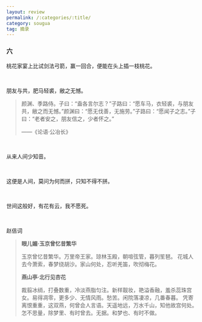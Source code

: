 ```yaml
---
layout: review
permalink: /:categories/:title/
category: sougua
tag: 摘录
---
```


### 六

桃花家宴上比试剑法弓箭，赢一回合，便能在头上插一枝桃花。

<br>

朋友与共，肥马轻裘，敝之无憾。

> 颜渊、季路侍。子曰：“盍各言尔志？”子路曰：“愿车马，衣轻裘，与朋友共，敝之而无憾。”颜渊曰：“愿无伐善，无施劳。”子路曰：“愿闻子之志。”子曰：“老者安之，朋友信之，少者怀之。”
>
> ——《论语·公冶长》

<br>

从来人间少知音。

<br>

这便是人间，莫问为何而拼，只知不得不拼。

<br>

世间这般好，有花有云，我不愿死。

<br>

赵佶词

> **眼儿媚·玉京曾忆昔繁华**
>
> 玉京曾忆昔繁华。万里帝王家。琼林玉殿，朝喧弦管，暮列笙琶。
> 花城人去今萧索，春梦绕胡沙。家山何处，忍听羌笛，吹彻梅花。
>
> 
>
> **燕山亭·北行见杏花**
>
> 裁翦冰绡，打叠数重，冷淡燕脂匀注。新样靓妆，艳溢香融，羞杀蕊珠宫女。易得凋零，更多少、无情风雨。愁苦。闲院落凄凉，几番春暮。
> 凭寄离恨重重，这双燕，何曾会人言语。天遥地远，万水千山，知他故宫何处。怎不思量，除梦里、有时曾去。无据。和梦也、有时不做。

